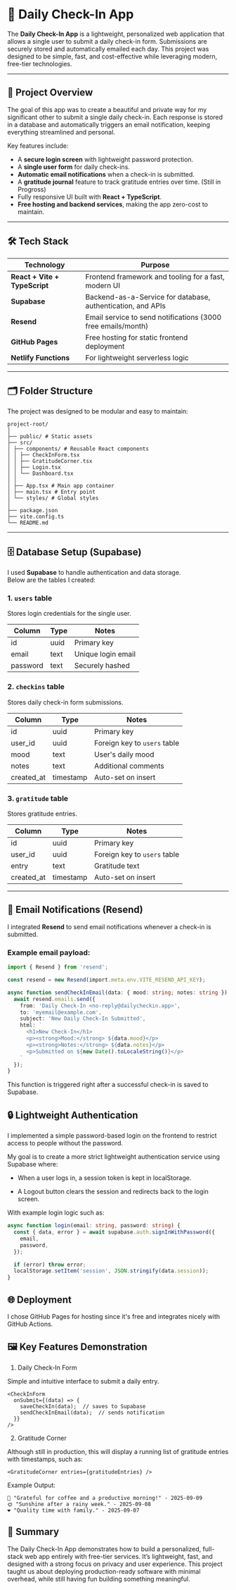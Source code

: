 # 🌱 Daily Check-In App

The **Daily Check-In App** is a lightweight, personalized web application that allows a single user to submit a daily check-in form. Submissions are securely stored and automatically emailed each day. This project was designed to be simple, fast, and cost-effective while leveraging modern, free-tier technologies.

---

## 🚀 Project Overview
The goal of this app was to create a beautiful and private way for my significant other to submit a single daily check-in. Each response is stored in a database and automatically triggers an email notification, keeping everything streamlined and personal.

Key features include:
- A **secure login screen** with lightweight password protection.
- A **single user form** for daily check-ins.
- **Automatic email notifications** when a check-in is submitted.
- A **gratitude journal** feature to track gratitude entries over time. (Still in Progross)
- Fully responsive UI built with **React + TypeScript**.
- **Free hosting and backend services**, making the app zero-cost to maintain.

---

## 🛠 Tech Stack

| Technology    | Purpose |
|---------------|---------|
| **React + Vite + TypeScript** | Frontend framework and tooling for a fast, modern UI |
| **Supabase** | Backend-as-a-Service for database, authentication, and APIs |
| **Resend** | Email service to send notifications (3000 free emails/month) |
| **GitHub Pages** | Free hosting for static frontend deployment |
| **Netlify Functions** | For lightweight serverless logic |

---

## 🗂 Folder Structure

The project was designed to be modular and easy to maintain:
```
project-root/
│
├── public/ # Static assets
├── src/
│ ├── components/ # Reusable React components
│ │ ├── CheckInForm.tsx
│ │ ├── GratitudeCorner.tsx
│ │ ├── Login.tsx
│ │ └── Dashboard.tsx
│ │
│ ├── App.tsx # Main app container
│ ├── main.tsx # Entry point
│ └── styles/ # Global styles
│
├── package.json
├── vite.config.ts
└── README.md
```


---

## 🗄 Database Setup (Supabase)

I used **Supabase** to handle authentication and data storage.  
Below are the tables I created:

### 1. `users` table
Stores login credentials for the single user.

| Column      | Type      | Notes             |
|-------------|-----------|-------------------|
| id          | uuid      | Primary key       |
| email       | text      | Unique login email|
| password    | text      | Securely hashed   |

### 2. `checkins` table
Stores daily check-in form submissions.

| Column      | Type      | Notes                       |
|-------------|-----------|-----------------------------|
| id          | uuid      | Primary key                 |
| user_id     | uuid      | Foreign key to `users` table|
| mood        | text      | User's daily mood            |
| notes       | text      | Additional comments          |
| created_at  | timestamp | Auto-set on insert           |

### 3. `gratitude` table
Stores gratitude entries.

| Column      | Type      | Notes                       |
|-------------|-----------|-----------------------------|
| id          | uuid      | Primary key                 |
| user_id     | uuid      | Foreign key to `users` table|
| entry       | text      | Gratitude text               |
| created_at  | timestamp | Auto-set on insert           |

---

## 💌 Email Notifications (Resend)

I integrated **Resend** to send email notifications whenever a check-in is submitted.  

### Example email payload:

```typescript
import { Resend } from 'resend';

const resend = new Resend(import.meta.env.VITE_RESEND_API_KEY);

async function sendCheckInEmail(data: { mood: string; notes: string }) {
  await resend.emails.send({
    from: 'Daily Check-In <no-reply@dailycheckin.app>',
    to: 'myemail@example.com',
    subject: 'New Daily Check-In Submitted',
    html: `
      <h1>New Check-In</h1>
      <p><strong>Mood:</strong> ${data.mood}</p>
      <p><strong>Notes:</strong> ${data.notes}</p>
      <p>Submitted on ${new Date().toLocaleString()}</p>
    `
  });
}
```
This function is triggered right after a successful check-in is saved to Supabase.

## 🔒 Lightweight Authentication

I implemented a simple password-based login on the frontend to restrict access to people without the password.

My goal is to create a more strict lightweight authentication service using Supabase where:

- When a user logs in, a session token is kept in localStorage.

- A Logout button clears the session and redirects back to the login screen.

With example login logic such as:
```typescript
async function login(email: string, password: string) {
  const { data, error } = await supabase.auth.signInWithPassword({
    email,
    password,
  });

  if (error) throw error;
  localStorage.setItem('session', JSON.stringify(data.session));
}
```

## 🌐 Deployment

I chose GitHub Pages for hosting since it's free and integrates nicely with GitHub Actions.

## 🖼 Key Features Demonstration

1. Daily Check-In Form

Simple and intuitive interface to submit a daily entry.
```tsx
<CheckInForm
  onSubmit={(data) => {
    saveCheckIn(data);  // saves to Supabase
    sendCheckInEmail(data);  // sends notification
  }}
/>
```
2. Gratitude Corner

Although still in production, this will display a running list of gratitude entries with timestamps, such as:
```tsx
<GratitudeCorner entries={gratitudeEntries} />
```
Example Output:
```arduino
📝 "Grateful for coffee and a productive morning!" - 2025-09-09
🌞 "Sunshine after a rainy week." - 2025-09-08
❤️ "Quality time with family." - 2025-09-07
```

## 📌 Summary
The Daily Check-In App demonstrates how to build a personalized, full-stack web app entirely with free-tier services. It’s lightweight, fast, 
and designed with a strong focus on privacy and user experience. This project taught us about deploying production-ready software with minimal overhead, 
while still having fun building something meaningful.